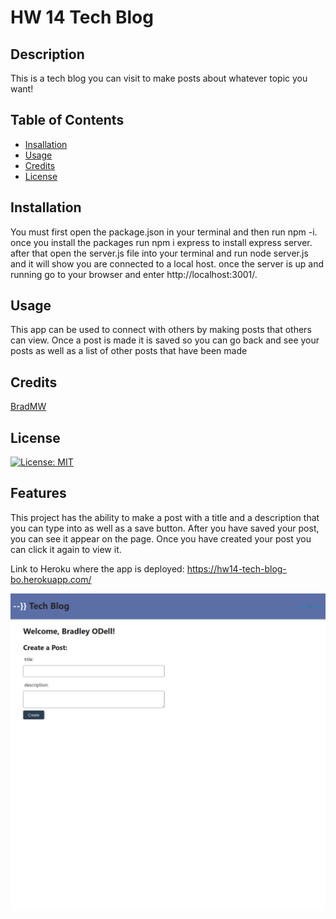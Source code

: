 # HW 14 Tech Blog

 ## Description
  This is a tech blog you can visit to make posts about whatever topic you want!

 ## Table of Contents
  - [Insallation](#installation)
  - [Usage](#usage)
  - [Credits](#credits)
  - [License](#license)

 ## Installation
  You must first open the package.json in your terminal and then run npm -i. once you install the packages run npm i express to install express server. after that open the server.js file into your terminal and run node server.js and it will show you are connected to a local host. once the server is up and running go to your browser and enter http://localhost:3001/. 

 ## Usage
  This app can be used to connect with others by making posts that others can view. Once a post is made it is saved so you can go back and see your posts as well as a list of other posts that have been made

 ## Credits
  [BradMW](https://github.com/BradMW)

 ## License
  [![License: MIT](https://img.shields.io/badge/License-MIT-yellow.svg)](https://opensource.org/licenses/MIT)

 ## Features
  This project has the ability to make a post with a title and a description that you can type into as well as a save button. After you have saved your post, you can see it appear on the page. Once you have created your post you can click it again to view it.

  Link to Heroku where the app is deployed: https://hw14-tech-blog-bo.herokuapp.com/


![Homework-14 Tech Blog Post Creation Page](techblog-pic.png)

